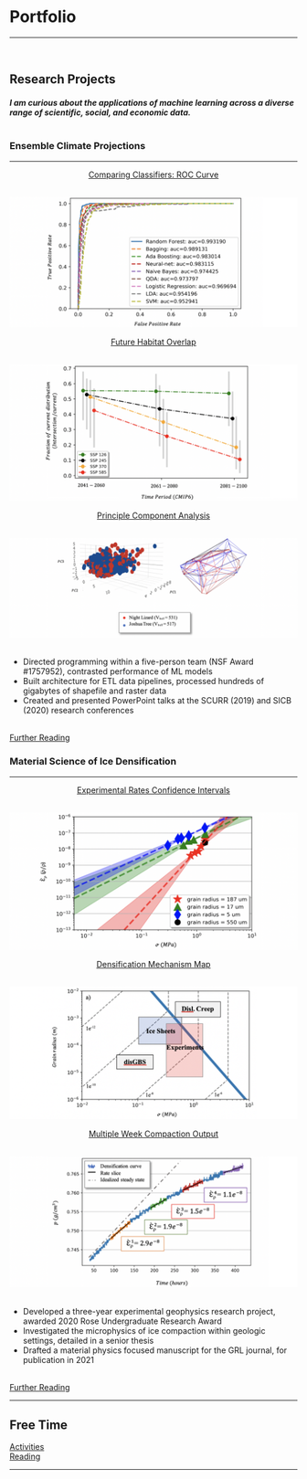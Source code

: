 # Portfolio
---
<br>

## Research Projects

##### I am curious about the applications of machine learning across a diverse range of scientific, social, and economic data.<br><br>

### Ensemble Climate Projections
---

<p align="center"><ins><a target="_blank" rel="noopener noreferrer" href="https://github.com/daniel-furman/daniel-furman.github.io/tree/master/code-for-figures/ensemble-climate-projections/ml-classifiers">Comparing Classifiers: ROC Curve</a></ins></p><br>
<img src="images/auc.png?raw=true"/>
<p align="center"><ins><a target="_blank" rel="noopener noreferrer" href="https://github.com/daniel-furman/daniel-furman.github.io/tree/master/code-for-figures/ensemble-climate-projections/future-overlap">Future Habitat Overlap</a></ins></p><br>
<img src="images/ensemble.png?raw=true"/>
<p align="center"><ins><a target="_blank" rel="noopener noreferrer" href="https://github.com/daniel-furman/daniel-furman.github.io/tree/master/code-for-figures/ensemble-climate-projections/pca">Principle Component Analysis</a></ins></p><br>
<img src="images/pca.png?raw=true"/><br><br>

* Directed programming within a five-person team (NSF Award #1757952), contrasted performance of ML models 
* Built architecture for ETL data pipelines, processed hundreds of gigabytes of shapefile and raster data
*	Created and presented PowerPoint talks at the SCURR (2019) and SICB (2020) research conferences <br><br>

<a target="_blank" rel="noopener noreferrer" href="https://drive.google.com/drive/folders/15nZUMuGLiINuhSuP6DJ6hg27YKZxeC9A?usp=sharing">Further Reading</a>


### Material Science of Ice Densification
---

<p align="center"><ins><a target="_blank" rel="noopener noreferrer" href="https://github.com/daniel-furman/daniel-furman.github.io/tree/master/code-for-figures/ms-ice-densification/exp-confidence-intervals">Experimental Rates Confidence Intervals</a></ins></p><br>
<img src="images/exp-interv.png?raw=true"/>
<p align="center"><ins><a target="_blank" rel="noopener noreferrer" href="https://github.com/daniel-furman/daniel-furman.github.io/tree/master/code-for-figures/ms-ice-densification/dens-map">Densification Mechanism Map</a></ins></p><br>
<img src="images/map.png?raw=true"/>
<p align="center"><ins><a target="_blank" rel="noopener noreferrer" href="https://github.com/daniel-furman/daniel-furman.github.io/tree/master/code-for-figures/ms-ice-densification/multi-week-test">Multiple Week Compaction Output</a></ins></p><br>
<img src="images/multi.png?raw=true"/><br><br>


*	Developed a three-year experimental geophysics research project, awarded 2020 Rose Undergraduate Research Award
*	Investigated the microphysics of ice compaction within geologic settings, detailed in a senior thesis 
*	Drafted a material physics focused manuscript for the GRL journal, for publication in 2021<br><br>

<a target="_blank" rel="noopener noreferrer" href="https://drive.google.com/drive/folders/1eDXEeZ1x04-mp7oUI9cQi2PNBXxXor5x?usp=sharing">Further Reading</a>


---

## Free Time

[Activities](activities.md)<br>
[Reading](reading.md)

---




